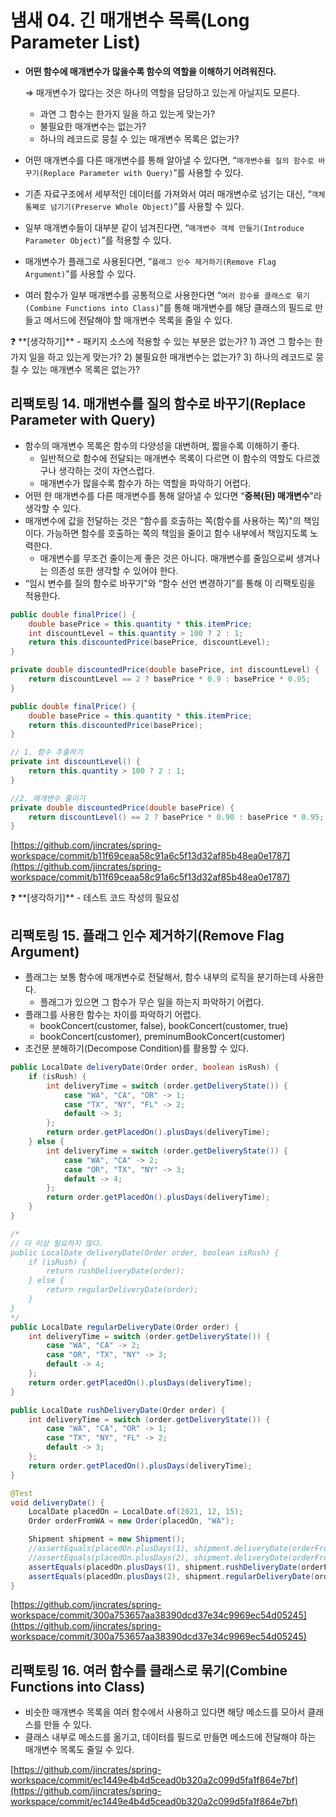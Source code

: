 # 냄새 04. 긴 매개변수 목록(Long Parameter List)


- **어떤 함수에 매개변수가 많을수록 함수의 역할을 이해하기 어려워진다.**

  ⇒ 매개변수가 많다는 것은 하나의 역할을 담당하고 있는게 아닐지도 모른다.

  - 과연 그 함수는 한가지 일을 하고 있는게 맞는가?
  - 불필요한 매개변수는 없는가?
  - 하나의 레코드로 뭉칠 수 있는 매개변수 목록은 없는가?
- 어떤 매개변수를 다른 매개변수를 통해 알아낼 수 있다면, “`매개변수를 질의 함수로 바꾸기(Replace Parameter with Query)`”를 사용할 수 있다.
- 기존 자료구조에서 세부적인 데이터를 가져와서 여러 매개변수로 넘기는 대신, “`객체 통째로 넘기기(Preserve Whole Object)`”를 사용할 수 있다.
- 일부 매개변수들이 대부분 같이 넘겨진다면, “`매개변수 객체 만들기(Introduce Parameter Object)`”를 적용할 수 있다.
- 매개변수가 플래그로 사용된다면, “`플래그 인수 제거하기(Remove Flag Argument)`”를 사용할 수 있다.
- 여러 함수가 일부 매개변수를 공통적으로 사용한다면 “`여러 함수를 클래스로 묶기(Combine Functions into Class)`”를 통해 매개변수를 해당 클래스의 필드로 만들고 메서드에 전달해야 할 매개변수 목록을 줄일 수 있다.

<aside>
❓ **[생각하기]** 
- 패키지 소스에 적용할 수 있는 부분은 없는가? 
   1) 과연 그 함수는 한가지 일을 하고 있는게 맞는가?
   2) 불필요한 매개변수는 없는가?
   3) 하나의 레코드로 뭉칠 수 있는 매개변수 목록은 없는가?

</aside>

## 리팩토링 14. 매개변수를 질의 함수로 바꾸기(Replace Parameter with Query)

- 함수의 매개변수 목록은 함수의 다양성을 대변하며, 짧을수록 이해하기 좋다.
  - 일반적으로 함수에 전달되는 매개변수 목록이 다르면 이 함수의 역할도 다르겠구나 생각하는 것이 자연스럽다.
  - 매개변수가 많을수록 함수가 하는 역할을 파악하기 어렵다.
- 어떤 한 매개변수를 다른 매개변수를 통해 알아낼 수 있다면 “**중복(된) 매개변수**"라 생각할 수 있다.
- 매개변수에 값을 전달하는 것은 “함수를 호출하는 쪽(함수를 사용하는 쪽)"의 책임이다. 가능하면 함수를 호출하는 쪽의 책임을 줄이고 함수 내부에서 책임지도록 노력한다.
  - 매개변수를 무조건 줄이는게 좋은 것은 아니다. 매개변수를 줄임으로써 생겨나는 의존성 또한 생각할 수 있어야 한다.
- “임시 변수를 질의 함수로 바꾸기"와 “함수 선언 변경하기”를 통해 이 리팩토링을 적용한다.

```java
public double finalPrice() {
    double basePrice = this.quantity * this.itemPrice;
    int discountLevel = this.quantity > 100 ? 2 : 1;
    return this.discountedPrice(basePrice, discountLevel);
}

private double discountedPrice(double basePrice, int discountLevel) {
    return discountLevel == 2 ? basePrice * 0.9 : basePrice * 0.95;
}
```

```java
public double finalPrice() {
    double basePrice = this.quantity * this.itemPrice;
    return this.discountedPrice(basePrice);
}

// 1. 함수 추출하기
private int discountLevel() {
    return this.quantity > 100 ? 2 : 1;
}

//2. 매개변수 줄이기
private double discountedPrice(double basePrice) {
    return discountLevel() == 2 ? basePrice * 0.90 : basePrice * 0.95;
}
```

[https://github.com/jincrates/spring-workspace/commit/b11f69ceaa58c91a6c5f13d32af85b48ea0e1787](https://github.com/jincrates/spring-workspace/commit/b11f69ceaa58c91a6c5f13d32af85b48ea0e1787)

<aside>
❓ **[생각하기]** 
- 테스트 코드 작성의 필요성

</aside>

## 리팩토링 15. 플래그 인수 제거하기(Remove Flag Argument)

- 플래그는 보통 함수에 매개변수로 전달해서, 함수 내부의 로직을 분기하는데 사용한다.
  - 플래그가 있으면 그 함수가 무슨 일을 하는지 파악하기 어렵다.
- 플래그를 사용한 함수는 차이를 파악하기 어렵다.
  - bookConcert(customer, false), bookConcert(customer, true)
  - bookConcert(customer), preminumBookConcert(customer)
- 조건문 분해하기(Decompose Condition)를 활용할 수 있다.


```java
public LocalDate deliveryDate(Order order, boolean isRush) {
    if (isRush) {
        int deliveryTime = switch (order.getDeliveryState()) {
            case "WA", "CA", "OR" -> 1;
            case "TX", "NY", "FL" -> 2;
            default -> 3;
        };
        return order.getPlacedOn().plusDays(deliveryTime);
    } else {
        int deliveryTime = switch (order.getDeliveryState()) {
            case "WA", "CA" -> 2;
            case "OR", "TX", "NY" -> 3;
            default -> 4;
        };
        return order.getPlacedOn().plusDays(deliveryTime);
    }
}
```

```java
/*
// 더 이상 필요하지 않다.
public LocalDate deliveryDate(Order order, boolean isRush) {
    if (isRush) {
        return rushDeliveryDate(order);
    } else {
        return regularDeliveryDate(order);
    }
}
*/
public LocalDate regularDeliveryDate(Order order) {
    int deliveryTime = switch (order.getDeliveryState()) {
        case "WA", "CA" -> 2;
        case "OR", "TX", "NY" -> 3;
        default -> 4;
    };
    return order.getPlacedOn().plusDays(deliveryTime);
}

public LocalDate rushDeliveryDate(Order order) {
    int deliveryTime = switch (order.getDeliveryState()) {
        case "WA", "CA", "OR" -> 1;
        case "TX", "NY", "FL" -> 2;
        default -> 3;
    };
    return order.getPlacedOn().plusDays(deliveryTime);
}
```

```java
@Test
void deliveryDate() {
    LocalDate placedOn = LocalDate.of(2021, 12, 15);
    Order orderFromWA = new Order(placedOn, "WA");

    Shipment shipment = new Shipment();
    //assertEquals(placedOn.plusDays(1), shipment.deliveryDate(orderFromWA, true));
    //assertEquals(placedOn.plusDays(2), shipment.deliveryDate(orderFromWA, false));
    assertEquals(placedOn.plusDays(1), shipment.rushDeliveryDate(orderFromWA));
    assertEquals(placedOn.plusDays(2), shipment.regularDeliveryDate(orderFromWA));
}
```

[https://github.com/jincrates/spring-workspace/commit/300a753657aa38390dcd37e34c9969ec54d05245](https://github.com/jincrates/spring-workspace/commit/300a753657aa38390dcd37e34c9969ec54d05245)

## 리팩토링 16. 여러 함수를 클래스로 묶기(Combine Functions into Class)

- 비슷한 매개변수 목록을 여러 함수에서 사용하고 있다면 해당 메소드를 모아서 클래스를 만들 수 있다.
- 클래스 내부로 메소드를 옮기고, 데이터를 필드로 만들면 메소드에 전달해야 하는 매개변수 목록도 줄일 수 있다.

[https://github.com/jincrates/spring-workspace/commit/ec1449e4b4d5cead0b320a2c099d5fa1f864e7bf](https://github.com/jincrates/spring-workspace/commit/ec1449e4b4d5cead0b320a2c099d5fa1f864e7bf)